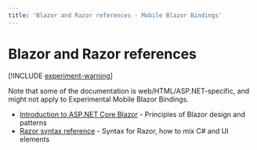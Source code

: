 ```yaml
---
title: 'Blazor and Razor references - Mobile Blazor Bindings'
---
```


# Blazor and Razor references

[!INCLUDE [experiment-warning](../includes/experiment-warning.md)]

Note that some of the documentation is web/HTML/ASP.NET-specific, and might not apply to Experimental Mobile Blazor Bindings.

* [Introduction to ASP.NET Core Blazor](https://docs.microsoft.com/aspnet/core/blazor/) - Principles of Blazor design and patterns
* [Razor syntax reference](https://docs.microsoft.com/aspnet/core/mvc/views/razor) - Syntax for Razor, how to mix C# and UI elements
